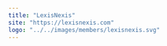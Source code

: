 ```yaml
---
title: "LexisNexis"
site: "https://lexisnexis.com"
logo: "../../images/members/lexisnexis.svg"
---
```

